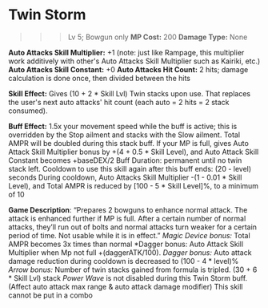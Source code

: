 # __Twin Storm__ #
>>> Lv 5; Bowgun only
**MP Cost:** 200
**Damage Type:** None

**Auto Attacks Skill Multiplier:** +1 (note: just like Rampage, this multiplier work additively with other's Auto Attacks Skill Multiplier such as Kairiki, etc.)
**Auto Attacks Skill Constant:** +0
**Auto Attacks Hit Count:** 2 hits; damage calculation is done once, then divided between the hits

**Skill Effect:**
Gives (10 + 2 * Skill Lvl) Twin stacks upon use. That replaces the user's next auto attacks' hit count (each auto = 2 hits = 2 stack consumed).

**Buff Effect:**
1.5x your movement speed while the buff is active; this is overridden by the Stop ailment and stacks with the Slow ailment.
Total AMPR will be doubled during this stack buff.
If your MP is full, gives Auto Attack Skill Multiplier bonus by +(4 + 0.5 * Skill Level), and Auto Attack Skill Constant becomes +baseDEX/2
Buff Duration: permanent until no twin stack left.
Cooldown to use this skill again after this buff ends: (20 - level) seconds
During cooldown, Auto Attacks Skill Multiplier -(1 - 0.01 * Skill Level), and Total AMPR is reduced by [100 - 5 * Skill Level]%, to a minimum of 10

**Game Description**: “Prepares 2 bowguns to enhance normal attack. The attack is enhanced further if MP is full. After a certain number of normal attacks, they’ll run out of bolts and normal attacks turn weaker for a certain period of time. Not usable while it is in effect.”
*Magic Device bonus:* Total AMPR becomes 3x times than normal
*Dagger bonus: Auto Attack Skill Multiplier when Mp not full +(daggerATK/100).
*Dagger bonus:* Auto attack damage reduction during cooldown is decreased to (100 - 4 * level)%
*Arrow bonus:* Number of twin stacks gained from formula is tripled. (30 + 6 * Skill Lvl) stack
*Power Wave* is not disabled during this Twin Storm buff. (Affect auto attack max range & auto attack damage modifier)
This skill cannot be put in a combo
